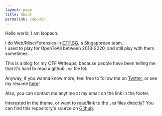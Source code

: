 ```yaml
---
layout: page
title: About
permalink: /about/
---
```


Hello world, I am Isopach.    

I do Web/Misc/Forensics in [CTF.SG](https://ctftime.org/team/77768), a Singaporean team.     
I used to play for OpenToAll between 2018-2020, and still play with them sometimes.     

This is a blog for my CTF Writeups, because people have been telling me that it's hard to read a github `.md` file lol.

Anyway, if you wanna know more, feel free to follow me on [Twitter](https://twitter.com/kohyouliang), or see my resume [here](https://resume.ylkoh.top)!

Also, you can contact me anytime at my email on the link in the footer.

Interested in the theme, or want to read/link to the `.md` files directly? You can find this repository's source on [Github](https://github.com/Isopach/isopach.github.io).